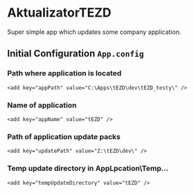# AktualizatorTEZD
Super simple app which updates some company application.

## Initial Configuration ```App.config```
### Path where application is located
    <add key="appPath" value="C:\Apps\tEZD\dev\tEZD_testy\" />
### Name of application
    <add key="appName" value="tEZD" />
### Path of application update packs
    <add key="updatePath" value="Z:\tEZD\dev\" />
### Temp update directory in AppLpcation\Temp\...
    <add key="tempUpdateDirectory" value="tEZD" />

